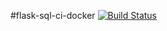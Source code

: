 #flask-sql-ci-docker
[![Build Status](https://travis-ci.org/ajaajaaMohameda/flask-sql-ci-docker.svg?branch=master)](https://travis-ci.org/ajaajaaMohameda/flask-sql-ci-docker)